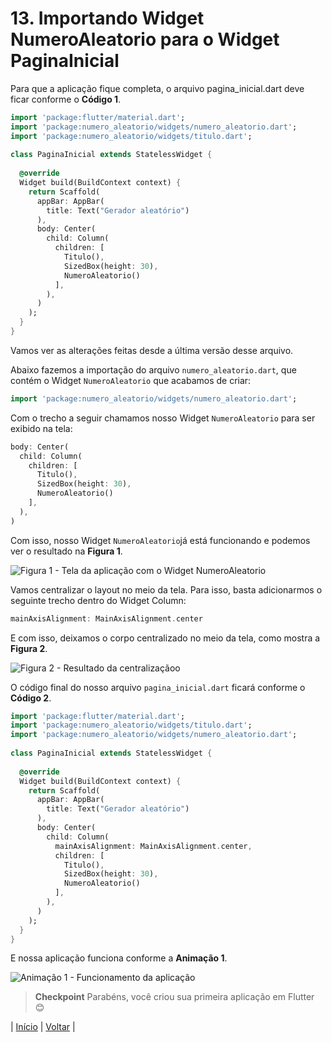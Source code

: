 # 13. Importando Widget NumeroAleatorio para o Widget PaginaInicial

Para que a aplicação fique completa, o arquivo pagina_inicial.dart deve ficar conforme o **Código 1**.

```dart
import 'package:flutter/material.dart';
import 'package:numero_aleatorio/widgets/numero_aleatorio.dart';
import 'package:numero_aleatorio/widgets/titulo.dart';
  
class PaginaInicial extends StatelessWidget {
  
  @override
  Widget build(BuildContext context) {
    return Scaffold(
      appBar: AppBar(
        title: Text("Gerador aleatório")
      ),
      body: Center(
        child: Column(
          children: [
            Titulo(),
            SizedBox(height: 30),
            NumeroAleatorio()
          ],
        ),
      )
    );
  }
}
```

Vamos ver as alterações feitas desde a última versão desse arquivo.

Abaixo fazemos a importação do arquivo `numero_aleatorio.dart`, que contém o Widget `NumeroAleatorio` que acabamos de criar:

```dart
import 'package:numero_aleatorio/widgets/numero_aleatorio.dart';
```

Com o trecho a seguir chamamos nosso Widget `NumeroAleatorio` para ser exibido na tela:

```dart
body: Center(
  child: Column(
    children: [
      Titulo(),
      SizedBox(height: 30),
      NumeroAleatorio()
    ],
  ),
)
```

Com isso, nosso Widget `NumeroAleatorio`já está funcionando e podemos ver o resultado na **Figura 1**.

![Figura 1 - Tela da aplicação com o Widget NumeroAleatorio](images/info-13-e01.png)

Vamos centralizar o layout no meio da tela. Para isso, basta adicionarmos o seguinte trecho dentro do Widget Column:

```dart
mainAxisAlignment: MainAxisAlignment.center
```

E com isso, deixamos o corpo centralizado no meio da tela, como mostra a **Figura 2**.

![Figura 2 - Resultado da centralizaçãoo](images/info-13-e02.png)

O código final do nosso arquivo `pagina_inicial.dart` ficará conforme o **Código 2**.

```dart
import 'package:flutter/material.dart';
import 'package:numero_aleatorio/widgets/titulo.dart';
import 'package:numero_aleatorio/widgets/numero_aleatorio.dart';
  
class PaginaInicial extends StatelessWidget {
  
  @override
  Widget build(BuildContext context) {
    return Scaffold(
      appBar: AppBar(
        title: Text("Gerador aleatório")
      ),
      body: Center(
        child: Column(
          mainAxisAlignment: MainAxisAlignment.center,
          children: [
            Titulo(),
            SizedBox(height: 30),
            NumeroAleatorio()
          ],
        ),
      )
    );
  }
}
```

E nossa aplicação funciona conforme a **Animação 1**.

![Animação 1 - Funcionamento da aplicação](images/info-13-e03.gif)

>**Checkpoint**
>Parabéns, você criou sua primeira aplicação em Flutter 😊

| [Início](../README.md) | [Voltar](info-12.md) |
